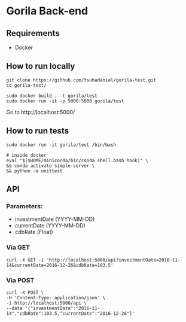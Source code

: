 # Gorila Back-end

## Requirements

- Docker

## How to run locally

```
git clone https://github.com/tsuhadaniel/gorila-test.git
cd gorila-test/

sudo docker build . -t gorila/test
sudo docker run -it -p 5000:5000 gorila/test
```
Go to http://localhost:5000/

## How to run tests

```
sudo docker run -it gorila/test /bin/bash

# inside docker
eval "$($HOME/miniconda/bin/conda shell.bash hook)" \
&& conda activate simple-server \
&& python -m unittest
```

## API

### Parameters:

- investmentDate (YYYY-MM-DD)
- currentDate (YYYY-MM-DD)
- cdbRate (Float)

### Via GET

```
curl -X GET -i 'http://localhost:5000/api?investmentDate=2016-11-14&currentDate=2016-12-26&cdbRate=103.5'
```

### Via POST

```
curl -X POST \
-H 'Content-Type: application/json' \
-i http://localhost:5000/api \
--data '{"investmentDate":"2016-11-14","cdbRate":103.5,"currentDate":"2016-12-26"}'
```
